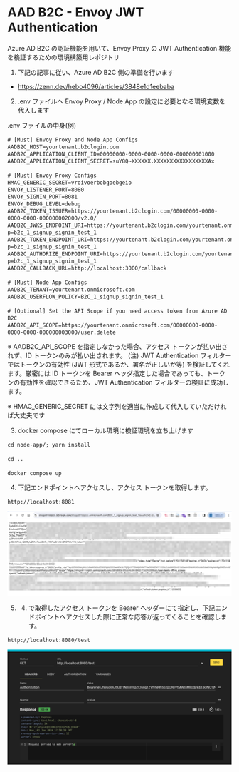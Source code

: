 # AAD B2C - Envoy JWT Authentication
Azure AD B2C の認証機能を用いて、Envoy Proxy の JWT Authentication 機能を検証するための環境構築用レポジトリ

1. 下記の記事に従い、Azure AD B2C 側の準備を行います
- https://zenn.dev/hebo4096/articles/3848e1d1eebaba

2. .env ファイルへ Envoy Proxy / Node App の設定に必要となる環境変数を代入します

.env ファイルの中身(例)
```
# [Must] Envoy Proxy and Node App Configs
AADB2C_HOST=yourtenant.b2clogin.com
AADB2C_APPLICATION_CLIENT_ID=00000000-0000-0000-0000-000000001000
AADB2C_APPLICATION_CLIENT_SECRET=suY8Q~XXXXXX.XXXXXXXXXXXXXXXXXAx

# [Must] Envoy Proxy Configs
HMAC_GENERIC_SECRET=vroivoerbobgoebgeio
ENVOY_LISTENER_PORT=8080
ENVOY_SIGNIN_PORT=8081
ENVOY_DEBUG_LEVEL=debug
AADB2C_TOKEN_ISSUER=https://yourtenant.b2clogin.com/00000000-0000-0000-0000-000000002000/v2.0/
AADB2C_JWKS_ENDPOINT_URI=https://yourtenant.b2clogin.com/yourtenant.onmicrosoft.com/discovery/v2.0/keys?p=b2c_1_signup_signin_test_1
AADB2C_TOKEN_ENDPOINT_URI=https://yourtenant.b2clogin.com/yourtenant.onmicrosoft.com/oauth2/v2.0/token?p=b2c_1_signup_signin_test_1
AADB2C_AUTHORIZE_ENDPOINT_URI=https://yourtenant.b2clogin.com/yourtenant.onmicrosoft.com/oauth2/v2.0/authorize?p=b2c_1_signup_signin_test_1
AADB2C_CALLBACK_URL=http://localhost:3000/callback

# [Must] Node App Configs
AADB2C_TENANT=yourtenant.onmicrosoft.com
AADB2C_USERFLOW_POLICY=B2C_1_signup_signin_test_1

# [Optional] Set the API Scope if you need access token from Azure AD B2C
AADB2C_API_SCOPE=https://yourtenant.onmicrosoft.com/00000000-0000-0000-0000-000000003000/user.delete

```
※ AADB2C_API_SCOPE を指定しなかった場合、アクセス トークンが払い出されず、ID トークンのみが払い出されます。
(注) JWT Authentication フィルターではトークンの有効性 (JWT 形式であるか、署名が正しいか等) を検証してくれます。厳密には ID トークンを Bearer ヘッダ指定した場合であっても、トークンの有効性を確認できるため、JWT Authentication フィルターの検証に成功します。

※ HMAC_GENERIC_SECRET には文字列を適当に作成して代入していただければ大丈夫です

3. docker compose にてローカル環境に検証環境を立ち上げます

```
cd node-app/; yarn install

cd ..

docker compose up
```

4. 下記エンドポイントへアクセスし、アクセス トークンを取得します。
```
http://localhost:8081
```

![localhost:8081 の応答](images/get-token.png)

5. 4. で取得したアクセス トークンを Bearer ヘッダーにて指定し、下記エンドポイントへアクセスした際に正常な応答が返ってくることを確認します。
```
http://localhost:8080/test
```

![http://localhost:8080/test からの正常応答](images/success_response.png)
